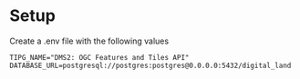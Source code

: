 # Setup

Create a .env file with the following values
```
TIPG_NAME="DMS2: OGC Features and Tiles API"
DATABASE_URL=postgresql://postgres:postgres@0.0.0.0:5432/digital_land
```